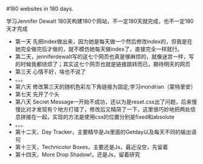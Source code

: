 #180 websites in 180 days.

学习Jennifer Dewalt 180天构建180个网站，不一定180天就完成，也不一定180天才完成

 - 第一天 先把index做出来，因为她是每天做一个然后修改index的，但我是在她完全做完后才做的，就不模仿她每天做index了，直接完全一样就行。
 - 第二天，jenniferdewalt写的这七个网页也真是够麻烦的，就像迷宫一样，写的时候我都绕烦了；其实这七个网页也就是链接跳转而已，期待明天的网页
 - 第三天 心情不好，啥也不说了
 - 。。。
 - 第六天 修改第三天的随机色彩左下角链接为固定;学习mondrian（蒙特里安）
 - 第七天 先开了个头
 - 第八天 Secret Message一开始不成功，还以为是reset.css出了问题，后来慢慢比对才发现有个地方打错了，修改后又精简了一下，这里很巧妙地把两处信息拼接在一起，实现的方法是使用css的位置分别是fixed和absolute
 - 。。。
 - 第十二天，Day Tracker，主要精华是Js里面的Getday以及每天不同的输出语句
 - 第十三天，Technicolor Boxes，主要还是Js，最近没空，先留着
 - 第十四天，More Drop Shadow!，还是Js，留着研究

